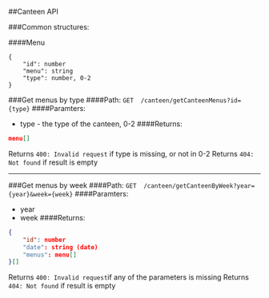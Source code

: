 ##Canteen API

###Common structures:

####Menu

```
{
	"id": number
	"menu": string
	"type": number, 0-2
}
```

###Get menus by type
####Path:
`GET  /canteen/getCanteenMenus?id={type}`
####Paramters:
- type - the type of the canteen, 0-2
####Returns:
```json
menu[]
```
Returns `400: Invalid request` if type is missing, or not in 0-2
Returns `404: Not found` if result is empty

***

###Get menus by week
####Path:
`GET  /canteen/getCanteenByWeek?year={year}&week={week}`
####Paramters:
- year
- week
####Returns:
```json
{
	"id": number
	"date": string (date)
	"menus": menu[]
}[]
```
Returns `400: Invalid request`if any of the parameters is missing
Returns `404: Not found` if result is empty
